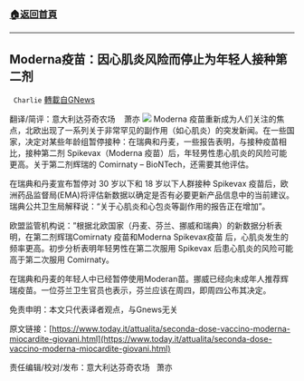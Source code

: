 ###  [:house:返回首頁](https://github.com/ourhimalayas/txt)
---


## Moderna疫苗：因心肌炎风险而停止为年轻人接种第二剂
` Charlie` [轉載自GNews](https://gnews.org/zh-hans/1578595/)

翻译/简评：意大利达芬奇农场    萧亦
![](https://assets.gnews.org/wp-content/uploads/2021/10/10074.jpg)
Moderna 疫苗重新成为人们关注的焦点，北欧出现了一系列关于非常罕见的副作用（如心肌炎）的突发新闻。在一些国家，决定对某些年龄组暂停接种：在瑞典和丹麦，一些报告表明，与接种疫苗相比，接种第二剂 Spikevax（Moderna 疫苗）后，年轻男性患心肌炎的风险可能更高。关于第二剂辉瑞的 Comirnaty – BioNTech，还需要其他评估。

在瑞典和丹麦宣布暂停对 30 岁以下和 18 岁以下人群接种 Spikevax 疫苗后，欧洲药品监督局(EMA)将评估新数据以确定是否有必要更新产品信息中的当前建议。瑞典公共卫生局解释说：“关于心肌炎和心包炎等副作用的报告正在增加”。

欧盟监管机构说：”根据北欧国家（丹麦、芬兰、挪威和瑞典）的新数据分析表明，在第二剂辉瑞Comirnaty 疫苗和Moderna Spikevax疫苗 后，心肌炎发生的频率更高。初步分析表明年轻男性在第二次服用 Spikevax 后患心肌炎的风险可能高于第二次服用 Comirnaty。

在瑞典和丹麦的年轻人中已经暂停使用Moderan苗。挪威已经向未成年人推荐辉瑞疫苗。一位芬兰卫生官员也表示，芬兰应该在周四，即周四公布其决定。

免责申明：本文只代表译者观点，与Gnews无关

原文链接：[https://www.today.it/attualita/seconda-dose-vaccino-moderna-miocardite-giovani.html](https://www.today.it/attualita/seconda-dose-vaccino-moderna-miocardite-giovani.html)

责任编辑/校对/发布：意大利达芬奇农场   萧亦
